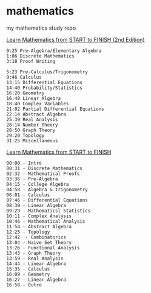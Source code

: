 # mathematics
my mathematics study repo

[Learn Mathematics from START to FINISH (2nd Edition)](https://www.youtube.com/watch?v=didXE0HkSC8)

```plain
0:25 Pre-Algebra/Elementary Algebra
1:06 Discrete Mathematics
3:18 Proof Writing

5:23 Pre-Calculus/Trigonometry
9:46 Calculus
13:15 Differential Equations
14:40 Probability/Statistics
16:20 Geometry
16:40 Linear Algebra
18:40 Complex Variables
21:02 Partial Differential Equations
22:14 Abstract Algebra
25:39 Real Analysis
28:14 Number Theory
28:50 Graph Theory
29:20 Topology
31:25 Miscellaneous
```

[Learn Mathematics from START to FINISH](https://www.youtube.com/watch?v=pTnEG_WGd2Q)

```plain
00:00 - Intro
00:31 - Discrete Mathematics
02:32 - Mathematical Proofs
03:36 - Pre-Algebra
04:15 - College Algebra
04:58 - Algebra & Trigonometry
06:01 - Calculus
07:46 - Differential Equations
08:30 - Linear Algebra
09:29 - Mathematicsl Statistics
10:11 - Complex Analysis
10:46 - Mathematical Analysis
11:54 - Abstract Algebra
12:25 - Topology
12:42  - Combinatorics
13:04 - Naive Set Theory
13:26 - Functional Analysis
13:43 - Graph Theory
13:59 - Real Analysis
14:44 - Linear Algebra
15:35 - Calculus
16:09 - Geometry
16:27 - Linear Algebra
16:58 - Outro
```
